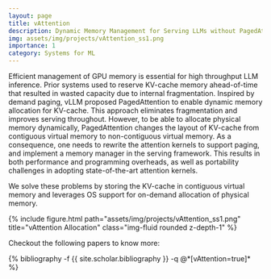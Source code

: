 ```yaml
---
layout: page
title: vAttention
description: Dynamic Memory Management for Serving LLMs without PagedAttention
img: assets/img/projects/vAttention_ss1.png
importance: 1
category: Systems for ML
---
```


Efficient management of GPU memory is essential for high throughput LLM inference. Prior systems used to reserve KV-cache memory ahead-of-time that resulted in wasted capacity due to internal fragmentation. Inspired by demand paging, vLLM proposed PagedAttention to enable dynamic memory allocation for KV-cache. This approach eliminates fragmentation and improves serving throughout. However, to be able to allocate physical memory dynamically, PagedAttention changes the layout of KV-cache from contiguous virtual memory to non-contiguous virtual memory. As a consequence, one needs to rewrite the attention kernels to support paging, and implement a memory manager in the serving framework. This results in both performance and programming overheads, as well as portability challenges in adopting state-of-the-art attention kernels. 

We solve these problems by storing the KV-cache in contiguous virtual memory and leverages OS support for on-demand allocation of physical memory.
<!-- We address this problem both in supervised settings, as well as unsupervised setting for pretraining large models on large datasets. -->

<div class="row">
    <div class="col-sm mt-3 mt-md-0">
        {% include figure.html path="assets/img/projects/vAttention_ss1.png" title="vAttention Allocation" class="img-fluid rounded z-depth-1" %}
    </div>
</div>

Checkout the following papers to know more:

<div class="publications">
{% bibliography -f {{ site.scholar.bibliography }} -q @*[vAttention=true]* %}
</div>




